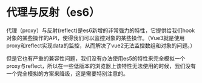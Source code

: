# 代理与反射（es6）

代理（proxy）与反射(reflect)是es6新增的非常强力的特性，它提供给我们hook对象的某些操作的API，使得我们可以监控对象的某些操作。（Vue3就是使用proxy和reflect实现data的监控，从而解决了vue2无法监控数组和对象的问题。）

但是它也有严重的兼容性问题，我们没有办法使用es5的特性来完全模拟一个proxy与reflect，所以在一些低版本的浏览器上该特性无法使用的时候，我们没有一个完全模拟的方案来降级，这是需要特别注意的。


